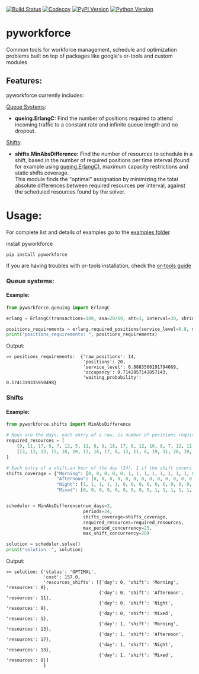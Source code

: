 
[![Build Status](https://www.travis-ci.com/rodrigo-arenas/pyworkforce.svg?branch=main)](https://www.travis-ci.com/rodrigo-arenas/pyworkforce)
[![Codecov](https://codecov.io/gh/rodrigo-arenas/pyworkforce/branch/main/graphs/badge.svg?branch=main&service=github)](https://codecov.io/github/rodrigo-arenas/pyworkforce?branch=main)
[![PyPI Version](https://badge.fury.io/py/pyworkforce.svg)](https://badge.fury.io/py/pyworkforce)
[![Python Version](https://img.shields.io/badge/python-3.6%20%7C%203.7%20%7C%203.8%20%7C%203.9-blue)](https://www.python.org/downloads/)


# pyworkforce
Common tools for workforce management, schedule and optimization problems built on top of packages like google's or-tools 
and custom modules

## Features:
pyworkforce currently includes:

[Queue Systems](./pyworkforce/queuing):
- **queing.ErlangC:** Find the number of positions required to attend incoming traffic to a constant rate and infinite queue length and no dropout.
  
[Shifts](./pyworkforce/shifts):
- **shifts.MinAbsDifference:** Find the number of resources to schedule in a shift, based in the number of required positions per time interval (found for example using [queing.ErlangC](./pyworkforce/queuing/erlang.py)), maximum capacity restrictions and static shifts coverage.<br>
This module finds the "optimal" assignation by minimizing the total absolute differences between required resources per interval, against the scheduled resources found by the solver.


# Usage:
For complete list and details of examples go to the 
[examples folder](https://github.com/rodrigo-arenas/pyworkforce/tree/develop/examples)

install pyworkforce

```
pip install pyworkforce
```

If you are having troubles with or-tools installation, check the [or-tools guide](https://github.com/google/or-tools#installation)

### Queue systems:

#### Example:

```python
from pyworkforce.queuing import ErlangC

erlang = ErlangC(transactions=100, asa=20/60, aht=3, interval=30, shrinkage=0.3)

positions_requirements = erlang.required_positions(service_level=0.8, max_occupancy=0.85)
print("positions_requirements: ", positions_requirements)
```
Output:
```
>> positions_requirements:  {'raw_positions': 14, 
                             'positions': 20, 
                             'service_level': 0.8883500191794669, 
                             'occupancy': 0.7142857142857143, 
                             'waiting_probability': 0.1741319335950498}
```

### Shifts
#### Example:

```python
from pyworkforce.shifts import MinAbsDifference

# Rows are the days, each entry of a row, is number of positions required at an hour of the day (24). 
required_resources = [
    [9, 11, 17, 9, 7, 12, 5, 11, 8, 9, 18, 17, 8, 12, 16, 8, 7, 12, 11, 10, 13, 19, 16, 7],
    [13, 13, 12, 15, 18, 20, 13, 16, 17, 8, 13, 11, 6, 19, 11, 20, 19, 17, 10, 13, 14, 23, 16, 8]
]

# Each entry of a shift,an hour of the day (24), 1 if the shift covers that hour, 0 otherwise
shifts_coverage = {"Morning": [0, 0, 0, 0, 0, 1, 1, 1, 1, 1, 1, 1, 1, 0, 0, 0, 0, 0, 0, 0, 0, 0, 0, 0],
                   "Afternoon": [0, 0, 0, 0, 0, 0, 0, 0, 0, 0, 0, 0, 0, 1, 1, 1, 1, 1, 1, 1, 1, 0, 0, 0],
                   "Night": [1, 1, 1, 1, 1, 0, 0, 0, 0, 0, 0, 0, 0, 0, 0, 0, 0, 0, 0, 0, 0, 1, 1, 1],
                   "Mixed": [0, 0, 0, 0, 0, 0, 0, 0, 0, 1, 1, 1, 1, 1, 1, 1, 1, 0, 0, 0, 0, 0, 0, 0]}


scheduler = MinAbsDifference(num_days=2,
                             periods=24,
                             shifts_coverage=shifts_coverage,
                             required_resources=required_resources,
                             max_period_concurrency=25,
                             max_shift_concurrency=20)

solution = scheduler.solve()
print("solution :", solution)
```
Output:
```
>> solution: {'status': 'OPTIMAL', 
              'cost': 157.0, 
              'resources_shifts': [{'day': 0, 'shift': 'Morning', 'resources': 8},
                                   {'day': 0, 'shift': 'Afternoon', 'resources': 11},
                                   {'day': 0, 'shift': 'Night', 'resources': 9}, 
                                   {'day': 0, 'shift': 'Mixed', 'resources': 1}, 
                                   {'day': 1, 'shift': 'Morning', 'resources': 13}, 
                                   {'day': 1, 'shift': 'Afternoon', 'resources': 17}, 
                                   {'day': 1, 'shift': 'Night', 'resources': 13}, 
                                   {'day': 1, 'shift': 'Mixed', 'resources': 0}]
              }
```